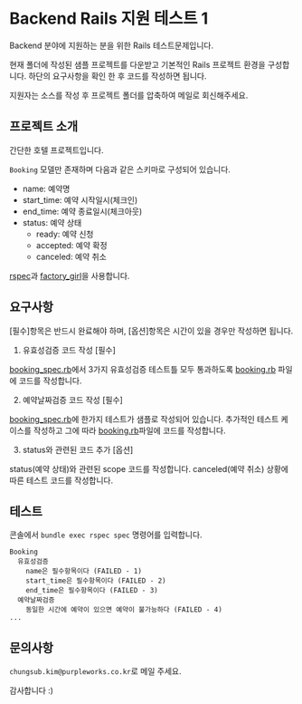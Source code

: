 # Backend Rails 지원 테스트 1

Backend 분야에 지원하는 분을 위한 Rails 테스트문제입니다.

현재 폴더에 작성된 샘플 프로젝트를 다운받고 기본적인 Rails 프로젝트 환경을 구성합니다. 하단의 요구사항을 확인 한 후 코드를 작성하면 됩니다.

지원자는 소스를 작성 후 프로젝트 폴더를 압축하여 메일로 회신해주세요.

## 프로젝트 소개

간단한 호텔 프로젝트입니다.

`Booking` 모델만 존재하며 다음과 같은 스키마로 구성되어 있습니다.

- name: 예약명
- start_time: 예약 시작일시(체크인)
- end_time: 예약 종료일시(체크아웃)
- status: 예약 상태
  - ready: 예약 신청
  - accepted: 예약 확정
  - canceled: 예약 취소

[rspec](http://rspec.info/)과 [factory_girl](https://github.com/thoughtbot/factory_girl)을 사용합니다.

## 요구사항

[필수]항목은 반드시 완료해야 하며, [옵션]항목은 시간이 있을 경우만 작성하면 됩니다.

1. 유효성검증 코드 작성 [필수]

  [booking_spec.rb](spec/models/booking_spec.rb)에서 3가지 유효성검증 테스트틀 모두 통과하도록 [booking.rb](app/models/booking.rb) 파일에 코드를 작성합니다.

2. 예약날짜검증 코드 작성 [필수]

  [booking_spec.rb](spec/models/booking_spec.rb)에 한가지 테스트가 샘플로 작성되어 있습니다. 추가적인 테스트 케이스를 작성하고 그에 따라 [booking.rb](app/models/booking.rb)파일에 코드를 작성합니다.

3. status와 관련된 코드 추가 [옵션]

  status(예약 상태)와 관련된 scope 코드를 작성합니다. canceled(예약 취소) 상황에 따른 테스트 코드를 작성합니다.

## 테스트

콘솔에서 `bundle exec rspec spec` 명령어를 입력합니다.

```
Booking
  유효성검증
    name은 필수항목이다 (FAILED - 1)
    start_time은 필수항목이다 (FAILED - 2)
    end_time은 필수항목이다 (FAILED - 3)
  예약날짜검증
    동일한 시간에 예약이 있으면 예약이 불가능하다 (FAILED - 4)
...
```

## 문의사항

`chungsub.kim@purpleworks.co.kr`로 메일 주세요.

감사합니다 :)

